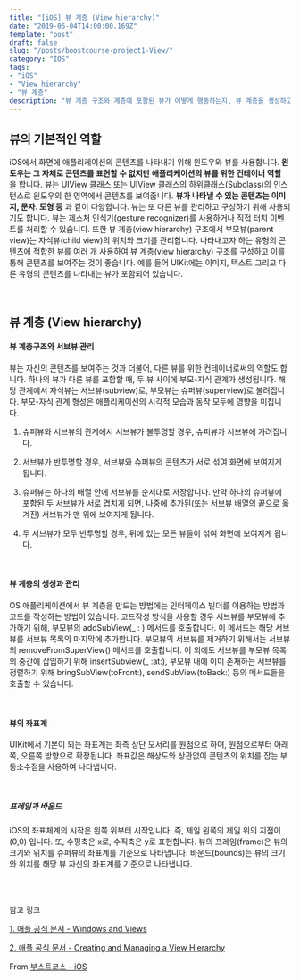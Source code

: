 ```yaml
---
title: "[iOS] 뷰 계층 (View hierarchy)"
date: "2019-06-04T14:00:00.169Z"  
template: "post"  
draft: false  
slug: "/posts/boostcourse-project1-View/"  
category: "IOS"  
tags:  
- "iOS"  
- "View hierarchy"
- "뷰 계층"
description: "뷰 계층 구조와 계층에 포함된 뷰가 어떻게 행동하는지, 뷰 계층을 생성하고 관리하는 방법을 알아봅시다."  
---
```



## 뷰의 기본적인 역할

iOS에서 화면에 애플리케이션의 콘텐츠를 나타내기 위해 윈도우와 뷰를 사용합니다. **윈도우는 그 자체로 콘텐츠를 표현할 수 없지만 애플리케이션의 뷰를 위한 컨테이너 역할** 을 합니다. 뷰는 UIView 클래스 또는 UIView 클래스의 하위클래스(Subclass)의 인스턴스로 윈도우의 한 영역에서 콘텐츠를 보여줍니다. **뷰가 나타낼 수 있는 콘텐츠는 이미지, 문자. 도형 등** 과 같이 다양합니다. 뷰는 또 다른 뷰를 관리하고 구성하기 위해 사용되기도 합니다.
뷰는 제스처 인식기(gesture recognizer)를 사용하거나 직접 터치 이벤트를 처리할 수 있습니다. 또한 뷰 계층(view hierarchy) 구조에서 부모뷰(parent view)는 자식뷰(child view)의 위치와 크기를 관리합니다.
나타내고자 하는 유형의 콘텐츠에 적합한 뷰를 여러 개 사용하여 뷰 계층(view hierarchy) 구조를 구성하고 이를 통해 콘텐츠를 보여주는 것이 좋습니다. 예를 들어 UIKit에는 이미지, 텍스트 그리고 다른 유형의 콘텐츠를 나타내는 뷰가 포함되어 있습니다.

<br>

## 뷰 계층 (View hierarchy)

#### 뷰 계층구조와 서브뷰 관리

뷰는 자신의 콘텐츠를 보여주는 것과 더불어, 다른 뷰를 위한 컨테이너로써의 역할도 합니다. 하나의 뷰가 다른 뷰를 포함할 때, 두 뷰 사이에 부모-자식 관계가 생성됩니다. 해당 관계에서 자식뷰는 서브뷰(subview)로, 부모뷰는 슈퍼뷰(superview)로 불려집니다. 부모-자식 관계 형성은 애플리케이션의 시각적 모습과 동작 모두에 영향을 미칩니다.

1. 슈퍼뷰와 서브뷰의 관계에서 서브뷰가 불투명할 경우, 슈퍼뷰가 서브뷰에 가려집니다.

2. 서브뷰가 반투명할 경우, 서브뷰와 슈퍼뷰의 콘텐츠가 서로 섞여 화면에 보여지게 됩니다.

3. 슈퍼뷰는 하나의 배열 안에 서브뷰를 순서대로 저장합니다. 만약 하나의 슈퍼뷰에 포함된 두 서브뷰가 서로 겹치게 되면, 나중에 추가된(또는 서브뷰 배열의 끝으로 옮겨진) 서브뷰가 맨 위에 보여지게 됩니다.

4. 두 서브뷰가 모두 반투명할 경우, 뒤에 있는 모든 뷰들이 섞여 화면에 보여지게 됩니다.

<br>

#### 뷰 계층의 생성과 관리

OS 애플리케이션에서 뷰 계층을 만드는 방법에는 인터페이스 빌더를 이용하는 방법과 코드를 작성하는 방법이 있습니다.
코드작성 방식을 사용할 경우 서브뷰를 부모뷰에 추가하기 위해, 부모뷰의 addSubView(_ : ) 메서드를 호출합니다. 이 메서드는 해당 서브뷰를 서브뷰 목록의 마지막에 추가합니다. 부모뷰의 서브뷰를 제거하기 위해서는 서브뷰의 removeFromSuperView() 메서드를 호출합니다. 이 외에도 서브뷰를 부모뷰 목록의 중간에 삽입하기 위해 insertSubview(_ :at:), 부모뷰 내에 이미 존재하는 서브뷰를 정렬하기 위해 bringSubView(toFront:), sendSubView(toBack:) 등의 메서드들을 호출할 수 있습니다.

<br>

#### 뷰의 좌표계

UIKit에서 기본이 되는 좌표계는 좌측 상단 모서리를 원점으로 하며, 원점으로부터 아래쪽, 오른쪽 방향으로 확장됩니다. 좌표값은 해상도와 상관없이 콘텐츠의 위치를 잡는 부동소수점을 사용하여 나타냅니다.

<br>

##### 프레임과 바운드

iOS의 좌표체계의 시작은 왼쪽 위부터 시작입니다. 즉, 제일 왼쪽의 제일 위의 지점이 (0,0) 입니다. 또, 수평축은 x로, 수직축은 y로 표현합니다.
뷰의 프레임(frame)은 뷰의 크기와 위치를 슈퍼뷰의 좌표계를 기준으로 나타냅니다. 바운드(bounds)는 뷰의 크기와 위치를 해당 뷰 자신의 좌표계를 기준으로 나타냅니다.

<br>
<br>

참고 링크

[1. 애플 공식 문서 - Windows and Views](https://developer.apple.com/library/archive/documentation/WindowsViews/Conceptual/ViewPG_iPhoneOS/Introduction/Introduction.html)

[2. 애플 공식 문서 - Creating and Managing a View Hierarchy](https://developer.apple.com/library/archive/documentation/WindowsViews/Conceptual/ViewPG_iPhoneOS/CreatingViews/CreatingViews.html#//apple_ref/doc/uid/TP40009503-CH5-SW47)

From [부스트코스 - iOS](https://www.edwith.org/boostcourse-ios/)
